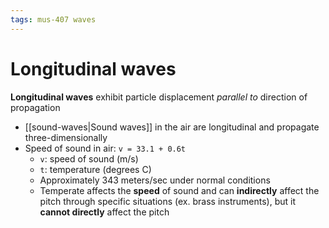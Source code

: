 ```yaml
---
tags: mus-407 waves
---
```


# Longitudinal waves

**Longitudinal waves** exhibit particle displacement _parallel to_ direction of propagation

- [[sound-waves|Sound waves]] in the air are longitudinal and propagate three-dimensionally
- Speed of sound in air: `v = 33.1 + 0.6t`
  - `v`: speed of sound (m/s)
  - `t`: temperature (degrees C)
  - Approximately 343 meters/sec under normal conditions
  - Temperate affects the **speed** of sound and can **indirectly** affect the pitch through specific situations (ex. brass instruments), but it **cannot directly** affect the pitch
